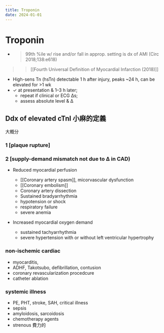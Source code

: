 ```yaml
---
title: Troponin
date: 2024-01-01
---
```


# Troponin

- > 99th %ile w/ rise and/or fall in approp. setting is dx of AMI (Circ 2018;138:e618)

> > [[Fourth Universal Definition of Myocardial Infarction (2018)]]

- High-sens Tn (hsTn) detectable 1 h after injury, peaks ~24 h, can be elevated for >1 wk
- ✓ at presentation & 1–3 h later;
  - repeat if clinical or ECG ∆s;
  - assess absolute level & Δ

## Ddx of elevated cTnI 小麻的定義

大概分

### 1 [plaque rupture]

### 2 [supply-demand mismatch not due to Δ in CAD)

- Reduced myocardial perfusion

  - [[Coronary artery spasm]], micorvascular dysfunction
  - [[Coronary embolism]]
  - Coronary artery dissection
  - Sustained bradyarrhythmia
  - hypotension or shock
  - respiratory failure
  - severe anemia

- Increased myocardial oxygen demand
  - sustained tachyarrhythmia
  - severe hypertension with or without left ventricular hypertrophy

### non-ischemic cardiac

- myocarditis,
- ADHF, Takotsubo, defibrillation, contusion
- coronary revascularization procedcure
- catheter ablation

### systemic illness

- PE, PHT, stroke, SAH, critical illness
- sepsis
- amyloidosis, sarcoidosis
- chemotherapy agents
- strenous 費力的
